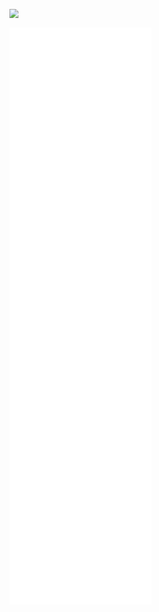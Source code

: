 ![](https://komarev.com/ghpvc/?username=jhihyulin&color=brightgreen)

![Metrics](/github-metrics.svg)
